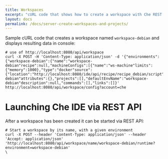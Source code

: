 ```yaml
---
title: Workspaces
excerpt: "cURL code that shows how to create a workspace with Che REST API"
layout: docs
permalink: /docs/server-create-workspaces-and-projects/
---
```

Sample cURL code that creates a workspace named `workspace-debian` and displays resulting data in console:
```curl  
# use of http://localhost:8080/api/workspace
curl -X POST -H 'Content-Type: application/json' -d '{"environments":{"workspace-debian":{"name":"workspace-debian"recipe":null,"machineConfigs":[{"name":"ws-machine"limits":{"memory":1000},"type":"docker"source":{"location":"http://localhost:8080/ide/api/recipe/recipe_debian/script"type":"recipe"},"dev":true}]}},"name":"workspace-debian"attributes":{},"projects":[],"defaultEnvName":"workspace-debian"description":null,"commands":[],"links":[]}' http://localhost:8080/api/workspace/config?account=che
```

# Launching Che IDE via REST API  
After a workspace has been created it can be started via REST API:
```curl  
# Start a workspace by its name, with a given environment
curl -X POST --header 'Content-Type: application/json' --header 'Accept: application/json' 'http://localhost:8080/api/workspace/name/workspace-debian/runtime?environment=workspace-debian'
\
```

